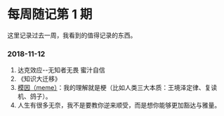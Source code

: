 # 每周随记第 1 期

这里记录过去一周，我看到的值得记录的东西。

### 2018-11-12

1. 达克效应--无知者无畏 蜜汁自信
2. 《知识大迁移》
3. [模因（meme）](https://baike.baidu.com/item/%E6%A8%A1%E5%9B%A0/7576297?fr=aladdin "百度百科")：我的理解就是梗（比如人类三大本质：王境泽定律、复读机、鸽子）。
4. 人生有很多无奈，我不是要教你逆来顺受，而是想你能够更加豁达与雅量。

